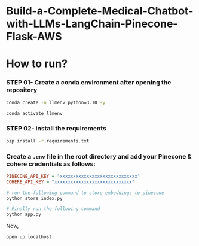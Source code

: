 # Build-a-Complete-Medical-Chatbot-with-LLMs-LangChain-Pinecone-Flask-AWS

# How to run?
### STEP 01- Create a conda environment after opening the repository

```bash
conda create -n llmenv python=3.10 -y
```

```bash
conda activate llmenv
```


### STEP 02- install the requirements
```bash
pip install -r requirements.txt
```


### Create a `.env` file in the root directory and add your Pinecone & cohere credentials as follows:

```ini
PINECONE_API_KEY = "xxxxxxxxxxxxxxxxxxxxxxxxxxxxx"
COHERE_API_KEY = "xxxxxxxxxxxxxxxxxxxxxxxxxxxxx"
```


```bash
# run the following command to store embeddings to pinecone
python store_index.py
```

```bash
# Finally run the following command
python app.py
```

Now,
```bash
open up localhost:
```
